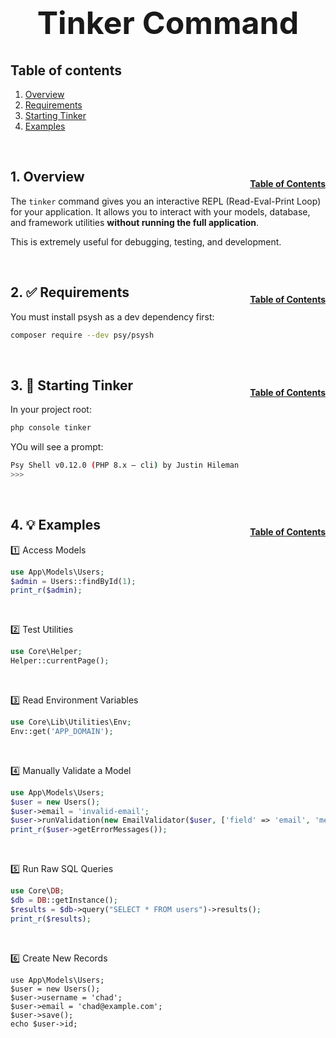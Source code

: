 <h1 style="font-size: 50px; text-align: center;">Tinker Command</h1>

## Table of contents
1. [Overview](#overview)
2. [Requirements](#requirements)
3. [Starting Tinker](#startup)
4. [Examples](#examples)
<br>

## 1. Overview <a id="overview"></a><span style="float: right; font-size: 14px; padding-top: 15px;">[Table of Contents](#table-of-contents)</span>
The `tinker` command gives you an interactive REPL (Read-Eval-Print Loop) for your application.
It allows you to interact with your models, database, and framework utilities **without running the full application**.

This is extremely useful for debugging, testing, and development.

<br>

## 2. ✅ Requirements <a id="requirements"></a><span style="float: right; font-size: 14px; padding-top: 15px;">[Table of Contents](#table-of-contents)</span>
You must install psysh as a dev dependency first:

```sh
composer require --dev psy/psysh
```

<br>

## 3. 🚀 Starting Tinker <a id="startup"></a><span style="float: right; font-size: 14px; padding-top: 15px;">[Table of Contents](#table-of-contents)</span>
In your project root:

```sh
php console tinker
```

YOu will see a prompt:

```sh
Psy Shell v0.12.0 (PHP 8.x — cli) by Justin Hileman
>>>
```

<br>

## 4. 💡 Examples <a id="examples"></a><span style="float: right; font-size: 14px; padding-top: 15px;">[Table of Contents](#table-of-contents)</span>
1️⃣ Access Models
```php
use App\Models\Users;
$admin = Users::findById(1);
print_r($admin);
```

<br>

2️⃣ Test Utilities
```php
use Core\Helper;
Helper::currentPage();
```

<br>

3️⃣ Read Environment Variables
```php
use Core\Lib\Utilities\Env;
Env::get('APP_DOMAIN');
```

<br>

4️⃣ Manually Validate a Model
```php
use App\Models\Users;
$user = new Users();
$user->email = 'invalid-email';
$user->runValidation(new EmailValidator($user, ['field' => 'email', 'message' => 'Invalid email']));
print_r($user->getErrorMessages());
```

<br>

5️⃣ Run Raw SQL Queries
```php
use Core\DB;
$db = DB::getInstance();
$results = $db->query("SELECT * FROM users")->results();
print_r($results);
```

<br>

6️⃣ Create New Records
```
use App\Models\Users;
$user = new Users();
$user->username = 'chad';
$user->email = 'chad@example.com';
$user->save();
echo $user->id;
```